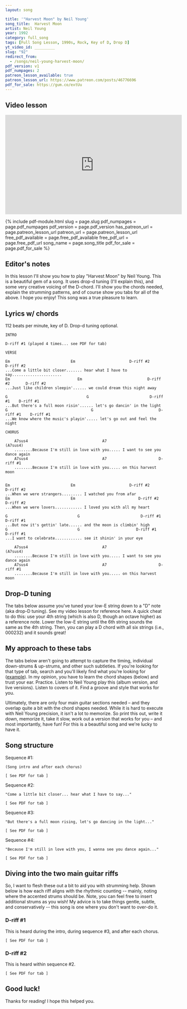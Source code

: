 ```yaml
---
layout: song

title: '"Harvest Moon" by Neil Young'
song_title:  Harvest Moon
artist: Neil Young
year: 1992
category: full_song
tags: [Full Song Lesson, 1990s, Rock, Key of D, Drop D]
yt_video_id: _________
slug: "92"
redirect_from:
  - /songs/neil-young-harvest-moon/
pdf_version: v1
pdf_numpages: 2
patreon_lesson_available: true
patreon_lesson_url: https://www.patreon.com/posts/46776696
pdf_for_sale: https://gum.co/extUu
---
```


## Video lesson

<iframe width="560" height="315" src="https://www.youtube.com/embed/R_X4GnNuMtQ?showinfo=0" frameborder="0" allowfullscreen></iframe>

{% include pdf-module.html slug = page.slug pdf_numpages = page.pdf_numpages pdf_version = page.pdf_version has_patreon_url = page.patreon_lesson_url patreon_url = page.patreon_lesson_url free_pdf_available = page.free_pdf_available free_pdf_url = page.free_pdf_url song_name = page.song_title pdf_for_sale = page.pdf_for_sale %}

## Editor's notes

In this lesson I'll show you how to play "Harvest Moon" by Neil Young. This is a beautiful gem of a song. It uses drop-d tuning (I'll explain this), and some very creative voicing of the D-chord. I'll show you the chords needed, explain the strumming patterns, and of course show you tabs for all of the above. I hope you enjoy! This song was a true pleasure to learn.

## Lyrics w/ chords

112 beats per minute, key of D. Drop-d tuning optional.

    INTRO

    D-riff #1 (played 4 times... see PDF for tab)

    VERSE

    Em                           Em                        D-riff #2       D-riff #2
    ...Come a little bit closer....... hear what I have to say......................
    Em                              Em                             D-riff #2       D-riff #2
    ...Just like children sleepin'...... we could dream this night away

    G                                   G                           D-riff #1    D-riff #1
    ...But there's a full moon risin'...... let's go dancin' in the light  
    G                                     G                             D-riff #1    D-riff #1
    ...We know where the music's playin'..... let's go out and feel the night

    CHORUS

        A7sus4                                 A7                               (A7sus4)
        ........Because I'm still in love with you..... I want to see you dance again
        A7sus4                                 A7                       D-riff #1
        ........Because I'm still in love with you..... on this harvest moon


    Em                           Em                        D-riff #2       D-riff #2
    ...When we were strangers......... I watched you from afar
    Em                           Em                            D-riff #2       D-riff #2
    ...When we were lovers............ I loved you with all my heart

    G                               G                           D-riff #1    D-riff #1
    ...But now it's gettin' late...... and the moon is climbin' high
    G                               G                         D-riff #1    D-riff #1
    ...I want to celebrate............ see it shinin' in your eye

        A7sus4                                 A7                               (A7sus4)
        ........Because I'm still in love with you..... I want to see you dance again
        A7sus4                                 A7                       D-riff #1
        ........Because I'm still in love with you..... on this harvest moon

## Drop-D tuning

The tabs below assume you've tuned your low-E string down to a "D" note (aka drop-D tuning). See my video lesson for reference here. A quick cheat to do this: use your 4th string (which is also D, though an octave higher) as a reference note. Lower the low-E string until the 6th string sounds the same as the 4th string. Then, you can play a D chord with all six strings (i.e., 000232) and it sounds great!

## My approach to these tabs

The tabs below aren't going to attempt to capture the timing, individual down-strums & up-strums, and other such subtleties. If you're looking for that type of tab, search and you'll likely find what you're looking for ([example](https://tabs.ultimate-guitar.com/n/neil_young/harvest_moon_ver2_tab.htm)). In my opinion, you have to learn the chord shapes (below) and trust your ear. Practice. Listen to Neil Young play this (album version, and live versions). Listen to covers of it. Find a groove and style that works for you.

Ultimately, there are only four main guitar sections needed – and they overlap quite a bit with the chord shapes needed. While it is hard to execute with Neil Young precision, it isn't a lot to memorize. So print this out, write it down, memorize it, take it slow, work out a version that works for you – and most importantly, have fun! For this is a beautiful song and we're lucky to have it.

## Song structure

Sequence #1:

    (Song intro and after each chorus)

    [ See PDF for tab ]

<!-- e ––––0–––––––0–––––––9–––––
B ––––10––––––12––––––10––––
G ––––11––––––11––––––11––––
D ––––0–––––––0–––––––0–––––
A –––(0)––––––––––––––––––––
D –––(0)––––––––––––––––––––
      D-riff #1 -->

Sequence #2:

    "Come a little bit closer... hear what I have to say..."

    [ See PDF for tab ]

<!-- e ––––0––––   –––(2)––––––––––––––––––––––––
B ––––0––––   ––––3––––––2––––––2––––––3––––
G ––––0––––   ––––2––––––2––––––2––––––2––––
D ––––2––––   ––––0––––––0––––––2––––––4––––
A ––––2––––   ––––0––––––0––––––0––––––0––––
D ––––2––––   ––––0–––––––––––––––––––––––––
      Em          D-riff #2 -->

Sequence #3:

    "But there's a full moon rising, let's go dancing in the light..."

    [ See PDF for tab ]

<!-- e ––––3––––   ––––0–––––––0–––––––9–––––
B ––––0––––   ––––10––––––12––––––10––––
G ––––0––––   ––––11––––––11––––––11––––
D ––––0––––   ––––0–––––––0–––––––0–––––
A ––––x––––   –––(0)––––––––––––––––––––
D ––––5––––   –––(0)––––––––––––––––––––
      G           D-riff #1 -->

Sequence #4:

    "Because I'm still in love with you, I wanna see you dance again..."

    [ See PDF for tab ]

<!-- e ––––0––––   ––––0––––
B ––––3––––   ––––2––––
G ––––0––––   ––––0––––
D ––––2––––   ––––2––––
A ––––0––––   ––––0––––
D –––––––––   –––––––––
    A7sus4        A7   -->

## Diving into the two main guitar riffs

So, I want to flesh these out a bit to aid you with strumming help. Shown below is how each riff aligns with the rhythmic counting -- mainly, noting where the accented strums should be. Note, you can feel free to insert additional strums as you wish! My advice is to take things gentle, subtle, and conservatively -- this song is one where you don't want to over-do it.

### D-riff #1

This is heard during the intro, during sequence #3, and after each chorus.

    [ See PDF for tab ]

<!-- v = down strum
^ = up strum

e ––––––––0–––––0––––––––––––––9–––––9–––––9–––––9–––
B ––––––––10––––12–––––––––––––10––––10––––10––––10––
G ––––––––11––––11–––––––––––––11––––11––––11––––11––
D ––––––––0–––––0––––––––––––––0–––––0–––––0–––––0–––
A –––––––––––––––––––––––––––––––––––––––––––––––––––
D ––0––––––––––––––––––––––––––––––––––––––––––––––––
    v     v     v              ^     ^     ^     ^  
    1  +  2  +  3  +  4  +  1  +  2  +  3  +  4  +   -->

### D-riff #2

This is heard within sequence #2.

    [ See PDF for tab ]

<!-- v = down strum
^ = up strum

e –––––––(2)––––––––––––––––––(2)––––––––––––––––––––
B ––––––––3––3––3––3–––––3–––––2–––––2–––––2––3––2–––
G ––––––––2––2––2––2–––––2–––––2–––––2–––––2––2––2–––
D ––––––––0––0––0––0–––––0–––––0–––––2–––––2––4––2–––
A –––––––––––––––––––––––––––––––––––0–––––0––0––0–––
D ––0––––––––––––––––––––––––––––––––––––––––––––––––
    v     v  ^  v  ^     ^     ^     ^     ^  v  ^
    1  +  2  +  3  +  4  +  1  +  2  +  3  +  4  +   -->

## Good luck!

Thanks for reading! I hope this helped you.
